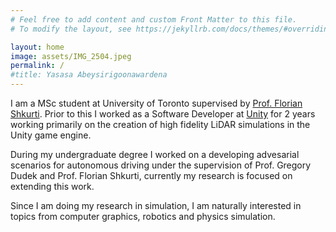 ```yaml
---
# Feel free to add content and custom Front Matter to this file.
# To modify the layout, see https://jekyllrb.com/docs/themes/#overriding-theme-defaults

layout: home
image: assets/IMG_2504.jpeg
permalink: /
#title: Yasasa Abeysirigoonawardena
---
```


I am a MSc student at University of Toronto supervised by [Prof. Florian Shkurti](http://www.cs.toronto.edu/~florian/).
Prior to this I worked as a Software Developer at [Unity](https://unity.com/) for 2 years working primarily on
the creation of high fidelity LiDAR simulations in the Unity game engine.

During my undergraduate degree I worked on
a developing advesarial scenarios for autonomous driving under the supervision of Prof. Gregory Dudek and
Prof. Florian Shkurti, currently my research is focused on extending this work.

Since I am doing my research in simulation, I am naturally interested in topics from
computer graphics, robotics and physics simulation.
